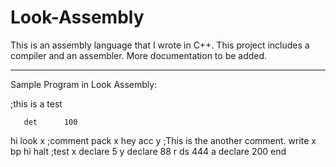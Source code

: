 # Look-Assembly
This is an assembly language that I wrote in C++. This project includes a compiler and an assembler. More documentation to be added.

_________________________________________________________
Sample Program in Look Assembly:

;this is a test

       det      100  
hi     look     x    ;comment 
       pack     x
hey    acc      y    ;This is the another comment.
       write    x
       bp       hi
       halt
                     ;test
x      declare  5
y      declare  88
r      ds       444 
a      declare  200
       end
